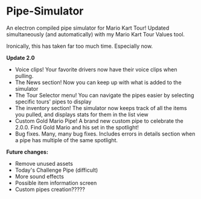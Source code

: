# Pipe-Simulator
An electron compiled pipe simulator for Mario Kart Tour! Updated simultaneously (and automatically) with my Mario Kart Tour Values tool. 

Ironically, this has taken far too much time. Especially now.

**Update 2.0**
- Voice clips! Your favorite drivers now have their voice clips when pulling.
- The News section! Now you can keep up with what is added to the simulator
- The Tour Selector menu! You can navigate the pipes easier by selecting specific tours' pipes to display
- The inventory section! The simulator now keeps track of all the items you pulled, and displays stats for them in the list view
- Custom Gold Mario Pipe! A brand new custom pipe to celebrate the 2.0.0. Find Gold Mario and his set in the spotlight!
- Bug fixes. Many, many bug fixes. Includes errors in details section when a pipe has multiple of the same spotlight.


**Future changes:**
- Remove unused assets
- Today's Challenge Pipe (difficult)
- More sound effects
- Possible item information screen
- Custom pipes creation?????

